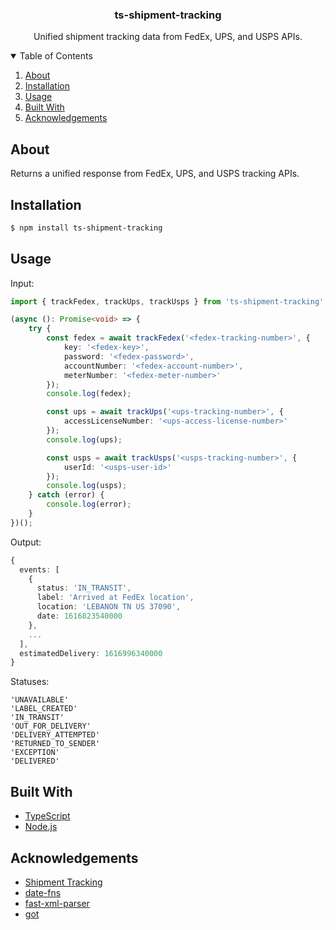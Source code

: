 <p align="center">
  <h3 align="center">ts-shipment-tracking</h3>

  <p align="center">
    Unified shipment tracking data from FedEx, UPS, and USPS APIs.
  </p>
</p>

<details open="open">
  <summary>Table of Contents</summary>
  <ol>
    <li><a href="#about">About</a></li>
    <li><a href="#installation">Installation</a></li>
    <li><a href="#usage">Usage</a></li>
    <li><a href="#built-with">Built With</a></li>
    <li><a href="#acknowledgements">Acknowledgements</a></li>
  </ol>
</details>

## About

Returns a unified response from FedEx, UPS, and USPS tracking APIs.

## Installation

```sh
$ npm install ts-shipment-tracking
```

## Usage

Input:

```typescript
import { trackFedex, trackUps, trackUsps } from 'ts-shipment-tracking';

(async (): Promise<void> => {
    try {
        const fedex = await trackFedex('<fedex-tracking-number>', {
            key: '<fedex-key>',
            password: '<fedex-password>',
            accountNumber: '<fedex-account-number>',
            meterNumber: '<fedex-meter-number>'
        });
        console.log(fedex);

        const ups = await trackUps('<ups-tracking-number>', {
            accessLicenseNumber: '<ups-access-license-number>'
        });
        console.log(ups);

        const usps = await trackUsps('<usps-tracking-number>', {
            userId: '<usps-user-id>'
        });
        console.log(usps);
    } catch (error) {
        console.log(error);
    }
})();
```

Output:

```typescript
{
  events: [
    {
      status: 'IN_TRANSIT',
      label: 'Arrived at FedEx location',
      location: 'LEBANON TN US 37090',
      date: 1616823540000
    },
    ...
  ],
  estimatedDelivery: 1616996340000
}
```

Statuses:

```
'UNAVAILABLE'
'LABEL_CREATED'
'IN_TRANSIT'
'OUT_FOR_DELIVERY'
'DELIVERY_ATTEMPTED'
'RETURNED_TO_SENDER'
'EXCEPTION'
'DELIVERED'
```

## Built With

-   [TypeScript](https://www.typescriptlang.org/)
-   [Node.js](https://nodejs.org/)

## Acknowledgements

-   [Shipment Tracking](https://github.com/hautelook/shipment-tracking)
-   [date-fns](https://date-fns.org/)
-   [fast-xml-parser](https://github.com/NaturalIntelligence/fast-xml-parser)
-   [got](https://github.com/sindresorhus/got)

